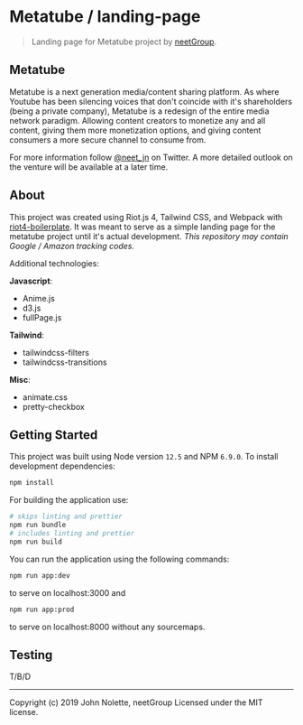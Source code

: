 # Metatube / landing-page

> Landing page for Metatube project by [neetGroup](https://neetgroup.net).

## Metatube

Metatube is a next generation media/content sharing platform. As where Youtube has been silencing voices that don't coincide with it's shareholders (being a private company), Metatube is a redesign of the entire media network paradigm. Allowing content creators to monetize any and all content, giving them more monetization options, and giving content consumers a more secure channel to consume from.

For more information follow [@neet_jn](https://twitter.com/neet_jn/) on Twitter. A more detailed outlook on the venture will be available at a later time.

## About

This project was created using Riot.js 4, Tailwind CSS, and Webpack with [riot4-boilerplate](https://github.com/neetjn/riot4-boilerplate). It was meant to serve as a simple landing page for the metatube project until it's actual development. *This repository may contain Google / Amazon tracking codes.*

Additional technologies:

**Javascript**:

* Anime.js
* d3.js
* fullPage.js

**Tailwind**:

* tailwindcss-filters
* tailwindcss-transitions

**Misc**:

* animate.css
* pretty-checkbox

## Getting Started

This project was built using Node version `12.5` and NPM `6.9.0`. To install development dependencies:

```sh
npm install
```

For building the application use:

```sh
# skips linting and prettier
npm run bundle
# includes linting and prettier
npm run build
```

You can run the application using the following commands:

```sh
npm run app:dev
```

to serve on localhost:3000 and

```sh
npm run app:prod
```

to serve on localhost:8000 without any sourcemaps.

## Testing

T/B/D

---

Copyright (c) 2019 John Nolette, neetGroup Licensed under the MIT license.